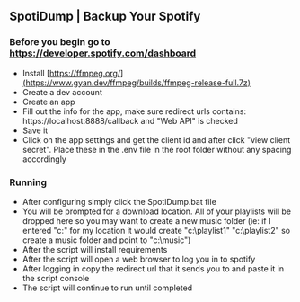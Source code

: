 
## SpotiDump | Backup Your Spotify

### Before you begin go to https://developer.spotify.com/dashboard
- Install [https://ffmpeg.org/](https://www.gyan.dev/ffmpeg/builds/ffmpeg-release-full.7z)
- Create a dev account
- Create an app
- Fill out the info for the app, make sure redirect urls contains: https://localhost:8888/callback and "Web API" is checked
- Save it
- Click on the app settings and get the client id and after click "view client secret". Place these in the .env file in the root folder without any spacing accordingly

### Running
- After configuring simply click the SpotiDump.bat file
- You will be prompted for a download location. All of your playlists will be dropped here so you may want to create a new music folder (ie: if I entered "c:\" for my location it would create "c:\playlist1" "c:\playlist2" so create a music folder and point to "c:\music")
- After the script will install requirements
- After the script will open a web browser to log you in to spotify
- After logging in copy the redirect url that it sends you to and paste it in the script console
- The script will continue to run until completed
